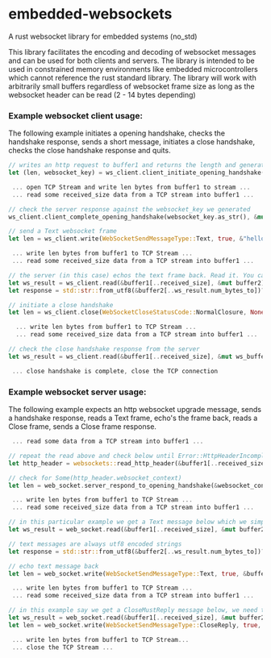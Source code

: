 # embedded-websockets
A rust websocket library for embedded systems (no_std)

This library facilitates the encoding and decoding of websocket messages and can be used for both clients and servers. The library is intended to be used in constrained memory environments like embedded microcontrollers which cannot reference the rust standard library. The library will work with arbitrarily small buffers regardless of websocket frame size as long as the websocket header can be read (2 - 14 bytes depending)

### Example websocket client usage:
The following example initiates a opening handshake, checks the handshake response, sends a short message, initiates a close handshake, checks the close handshake response and quits.

```rust
// writes an http request to buffer1 and returns the length and generated websocket_key
let (len, websocket_key) = ws_client.client_initiate_opening_handshake("/chat", "localhost", "1337", None, None, &mut buffer1)?;

 ... open TCP Stream and write len bytes from buffer1 to stream ...
 ... read some received_size data from a TCP stream into buffer1 ...

// check the server response against the websocket_key we generated
ws_client.client_complete_opening_handshake(websocket_key.as_str(), &mut buffer1[..received_size])?;

// send a Text websocket frame
let len = ws_client.write(WebSocketSendMessageType::Text, true, &"hello".as_bytes(), &mut buffer1)?;

 ... write len bytes from buffer1 to TCP Stream ...
 ... read some received_size data from a TCP stream into buffer1 ...

// the server (in this case) echos the text frame back. Read it. You can check the ws_result for frame type
let ws_result = ws_client.read(&buffer1[..received_size], &mut buffer2)?;
let response = std::str::from_utf8(&buffer2[..ws_result.num_bytes_to])?;

// initiate a close handshake
let len = ws_client.close(WebSocketCloseStatusCode::NormalClosure, None, &mut buffer1)?;

  ... write len bytes from buffer1 to TCP Stream ...
  ... read some received_size data from a TCP stream into buffer1 ...

// check the close handshake response from the server
let ws_result = ws_client.read(&buffer1[..received_size], &mut ws_buffer2)?;

 ... close handshake is complete, close the TCP connection
```

### Example websocket server usage:
The following example expects an http websocket upgrade message, sends a handshake response, reads a Text frame, echo's the frame back, reads a Close frame, sends a Close frame response.

```rust
 ... read some data from a TCP stream into buffer1 ...

// repeat the read above and check below until Error::HttpHeaderIncomplete is no longer returned (i.e. \r\n\r\n has been read from the stream) 
let http_header = websockets::read_http_header(&buffer1[..received_size])?;

// check for Some(http_header.websocket_context)
let len = web_socket.server_respond_to_opening_handshake(&websocket_context.sec_websocket_key, None, &mut buffer1)?;

 ... write len bytes from buffer1 to TCP Stream ...
 ... read some received_size data from a TCP stream into buffer1 ...

// in this particular example we get a Text message below which we simply want to echo back
let ws_result = web_socket.read(&buffer1[..received_size], &mut buffer2)?;

// text messages are always utf8 encoded strings
let response = std::str::from_utf8(&buffer2[..ws_result.num_bytes_to])?; // log this

// echo text message back
let len = web_socket.write(WebSocketSendMessageType::Text, true, &buffer2[..ws_result.num_bytes_to], buffer1)?;

 ... write len bytes from buffer1 to TCP Stream ...
 ... read some received_size data from a TCP stream into buffer1 ...

// in this example say we get a CloseMustReply message below, we need to respond to complete the close handshake 
let ws_result = web_socket.read(&buffer1[..received_size], &mut buffer2)?;
let len = web_socket.write(WebSocketSendMessageType::CloseReply, true, &buffer2[..ws_result.num_bytes_to], buffer1)?;

 ... write len bytes from buffer1 to TCP Stream...
 ... close the TCP Stream ...
```

